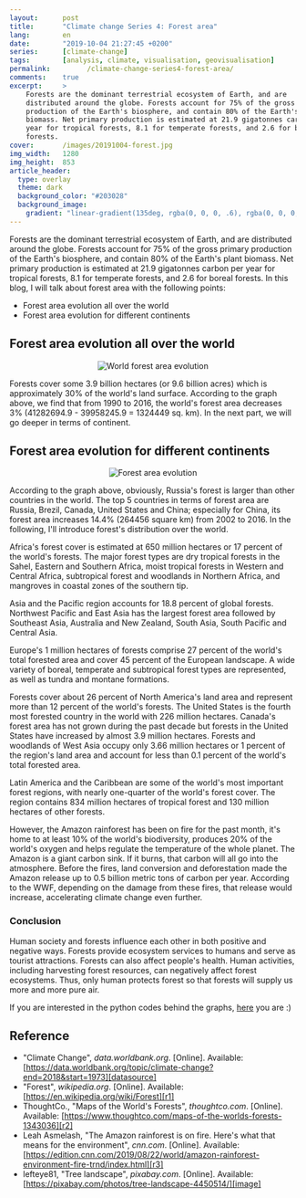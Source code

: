 ```yaml
---
layout:      post
title:       "Climate change Series 4: Forest area"
lang:        en
date:        "2019-10-04 21:27:45 +0200"
series:      [climate-change]
tags:        [analysis, climate, visualisation, geovisualisation]
permalink:         /climate-change-series4-forest-area/
comments:    true
excerpt:     >
    Forests are the dominant terrestrial ecosystem of Earth, and are
    distributed around the globe. Forests account for 75% of the gross primary
    production of the Earth's biosphere, and contain 80% of the Earth's plant
    biomass. Net primary production is estimated at 21.9 gigatonnes carbon per
    year for tropical forests, 8.1 for temperate forests, and 2.6 for boreal
    forests.
cover:       /images/20191004-forest.jpg
img_width:   1280
img_height:  853
article_header:
  type: overlay
  theme: dark
  background_color: "#203028"
  background_image:
    gradient: "linear-gradient(135deg, rgba(0, 0, 0, .6), rgba(0, 0, 0, .4))"
---
```


Forests are the dominant terrestrial ecosystem of Earth, and are distributed
around the globe. Forests account for 75% of the gross primary production of
the Earth's biosphere, and contain 80% of the Earth's plant biomass. Net
primary production is estimated at 21.9 gigatonnes carbon per year for tropical
forests, 8.1 for temperate forests, and 2.6 for boreal forests. In this blog, I will talk
about forest area with the following points:
- Forest area evolution all over the world
- Forest area evolution for different continents

## Forest area evolution all over the world

<p align="center">
  <img alt="World forest area evolution"
  src="{{ site.baseurl }}/images/20191004-forest-area.png"/>
</p>

Forests cover some 3.9 billion hectares (or 9.6 billion acres) which is
approximately 30% of the world's land surface. According to the graph above, we
find that from 1990 to 2016, the world's forest area decreases 3%
(41282694.9 - 39958245.9 = 1324449 sq. km). In the next part, we will go deeper
in terms of continent.

## Forest area evolution for different continents

<p align="center">
  <img src="{{ site.baseurl }}/images/20191004-forest-area-countries.gif"
       style="max-width: 720px"
       alt="Forest area evolution">
</p>

According to the graph above, obviously, Russia's forest is larger than other
countries in the world. The top 5 countries in terms of forest area are Russia,
Brezil, Canada, United States and China; especially for China, its forest area
increases 14.4% (264456 square km) from 2002 to 2016. In the following, I'll
introduce forest's distribution over the world.

Africa's forest cover is estimated at 650 million hectares or 17 percent of the
world's forests. The major forest types are dry tropical forests in the Sahel,
Eastern and Southern Africa, moist tropical forests in Western and Central
Africa, subtropical forest and woodlands in Northern Africa, and mangroves in
coastal zones of the southern tip.

Asia and the Pacific region accounts for 18.8 percent of global forests.
Northwest Pacific and East Asia has the largest forest area followed by
Southeast Asia, Australia and New Zealand, South Asia, South Pacific and
Central Asia.

Europe's 1 million hectares of forests comprise 27 percent of the world's total
forested area and cover 45 percent of the European landscape. A wide variety of
boreal, temperate and subtropical forest types are represented, as well as
tundra and montane formations.

Forests cover about 26 percent of North America's land area and represent more
than 12 percent of the world's forests. The United States is the fourth most
forested country in the world with 226 million hectares. Canada's forest area
has not grown during the past decade but forests in the United States have
increased by almost 3.9 million hectares. Forests and woodlands of West Asia
occupy only 3.66 million hectares or 1 percent of the region's land area and
account for less than 0.1 percent of the world's total forested area.

Latin America and the Caribbean are some of the world's most important forest
regions, with nearly one-quarter of the world's forest cover. The region
contains 834 million hectares of tropical forest and 130 million hectares of
other forests.

However, the Amazon rainforest has been on fire for the past month, it's home
to at least 10% of the world's biodiversity, produces 20% of the world's oxygen
and helps regulate the temperature of the whole planet. The Amazon is a giant
carbon sink. If it burns, that carbon will all go into the atmosphere. Before
the fires, land conversion and deforestation made the Amazon release up to 0.5
billion metric tons of carbon per year. According to the WWF, depending on the
damage from these fires, that release would increase, accelerating climate
change even further.

### Conclusion
Human society and forests influence each other in both positive and negative
ways. Forests provide ecosystem services to humans and serve as tourist
attractions. Forests can also affect people's health. Human activities,
including harvesting forest resources, can negatively affect forest ecosystems.
Thus, only human protects forest so that forests will supply us more and more
pure air.

If you are interested in the python codes behind the graphs, [here][notebook]
you are :)

## Reference
- "Climate Change", _data.worldbank.org_. [Online]. Available: [https://data.worldbank.org/topic/climate-change?end=2018&start=1973][datasource]
- "Forest", _wikipedia.org_. [Online]. Available: [https://en.wikipedia.org/wiki/Forest][r1]
- ThoughtCo., "Maps of the World's Forests", _thoughtco.com_. [Online]. Available: [https://www.thoughtco.com/maps-of-the-worlds-forests-1343036][r2]
- Leah Asmelash, "The Amazon rainforest is on fire. Here's what that means for the environment", _cnn.com_. [Online]. Available: [https://edition.cnn.com/2019/08/22/world/amazon-rainforest-environment-fire-trnd/index.html][r3]
- lefteye81, "Tree landscape", _pixabay.com_. [Online]. Available: [https://pixabay.com/photos/tree-landscape-4450514/][image]


[notebook]: https://github.com/jingwen-z/python-playground/blob/master/analysis/Climate%20change/forest_area_analysis.ipynb
[datasource]: https://data.worldbank.org/topic/climate-change?end=2018&start=1973
[r1]: https://en.wikipedia.org/wiki/Forest
[r2]: https://www.thoughtco.com/maps-of-the-worlds-forests-1343036
[r3]: https://edition.cnn.com/2019/08/22/world/amazon-rainforest-environment-fire-trnd/index.html
[image]: https://pixabay.com/photos/tree-landscape-4450514/
